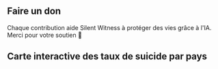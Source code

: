 <section class="section">
  <h2>Faire un don</h2>
  <p>Chaque contribution aide Silent Witness à protéger des vies grâce à l'IA. Merci pour votre soutien 💙</p>

  <!-- Script PayPal -->
  <script 
    src="https://www.paypal.com/sdk/js?client-id=BAAwNQmuQNtmwbB198XpnMFgJqBHvKNcvg138E9ddcIrNxHGCrGT2tvdVOyLaJTqde8dM-9e9ZglZUXS9A&components=hosted-buttons&disable-funding=venmo&currency=USD">
  </script>

  <!-- Container du bouton PayPal -->
  <div id="paypal-container-UTEPDMT9UCV2S"></div>

  <script>
    paypal.HostedButtons({
      hostedButtonId: "UTEPDMT9UCV2S",
    }).render("#paypal-container-UTEPDMT9UCV2S");
  </script>
</section>

<section class="section">
  <h2>Carte interactive des taux de suicide par pays</h2>
  <div id="map" style="height: 500px; width: 100%;"></div>

  <link
    rel="stylesheet"
    href="https://unpkg.com/leaflet@1.9.4/dist/leaflet.css"
    integrity="sha256-sA+e2Zb65+VZCjUaa1uXCjMQFS9Nn5oYo8g9JfUoA34="
    crossorigin=""
  />
  <script
    src="https://unpkg.com/leaflet@1.9.4/dist/leaflet.js"
    integrity="sha256-o9N1j8Mk7R8C3LxG7nDw6b4R7m7JlH3dWusK5tDgnz8="
    crossorigin="">
  </script>
  <script>
    const suicideData = [
      { country: "France", lat: 46.2276, lng: 2.2137, rate: 12.1 },
      { country: "Japan", lat: 36.2048, lng: 138.2529, rate: 16.5 },
      { country: "USA", lat: 37.0902, lng: -95.7129, rate: 14.5 },
      { country: "Brazil", lat: -14.235, lng: -51.9253, rate: 6.3 },
      { country: "India", lat: 20.5937, lng: 78.9629, rate: 15.7 },
      { country: "Russia", lat: 61.524, lng: 105.3188, rate: 26.5 }
    ];

    const map = L.map('map').setView([20, 0], 2);

    L.tileLayer('https://{s}.tile.openstreetmap.org/{z}/{x}/{y}.png', {
      attribution: '© OpenStreetMap contributors'
    }).addTo(map);

    suicideData.forEach(country => {
      const radius = country.rate * 20000;
      const color = country.rate > 20 ? '#b30000' : country.rate > 15 ? '#e67e00' : '#1c5980';
      L.circle([country.lat, country.lng], {
        color,
        fillColor: color,
        fillOpacity: 0.5,
        radius
      }).addTo(map)
        .bindPopup(`<strong>${country.country}</strong><br>Taux de suicide: ${country.rate} / 100k`);
    });
  </script>
</section>



